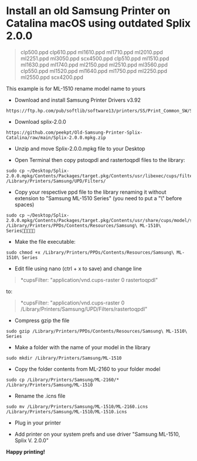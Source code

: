 # Install an old Samsung Printer on Catalina macOS using outdated Splix 2.0.0

> clp500.ppd   clp610.ppd   ml1610.ppd   ml1710.ppd   ml2010.ppd   ml2251.ppd   ml3050.ppd   scx4500.ppd  clp510.ppd   ml1510.ppd   ml1630.ppd   ml1740.ppd   ml2150.ppd   ml2510.ppd   ml3560.ppd   clp550.ppd   ml1520.ppd   ml1640.ppd   ml1750.ppd   ml2250.ppd   ml2550.ppd   scx4200.ppd 
 

This example is for ML-1510 rename model name to yours

- Download and install Samsung Printer Drivers v3.92
```
https://ftp.hp.com/pub/softlib/software13/printers/SS/Print_Common_SW/Samsung_Mac_10.15_Driver_V3.92.00.dmg
```
- Download splix-2.0.0
```
https://github.com/peekpt/Old-Samsung-Printer-Splix-Catalina/raw/main/Splix-2.0.0.mpkg.zip
```
- Unzip and move Splix-2.0.0.mpkg file to your Desktop

- Open Terminal then copy pstoqpdl and rastertoqpdl files to the library:
```
sudo cp ~/Desktop/Splix-2.0.0.mpkg/Contents/Packages/target.pkg/Contents/usr/libexec/cups/filter/* /Library/Printers/Samsung/UPD/Filters/ 
```
- Copy your respective ppd file to the library renaming it without extension to "Samsung ML-1510 Series" (you need to put a "\\" before spaces)
```
sudo cp ~/Desktop/Splix-2.0.0.mpkg/Contents/Packages/target.pkg/Contents/usr/share/cups/model/samsung/ml1510.ppd /Library/Printers/PPDs/Contents/Resources/Samsung\ ML-1510\ Series
```

- Make the file executable:

```
sudo chmod +x /Library/Printers/PPDs/Contents/Resources/Samsung\ ML-1510\ Series
```

- Edit file using nano (ctrl + x to save) and change line
> *cupsFilter: "application/vnd.cups-raster 0 rastertoqpdl"

 to:
> *cupsFilter: "application/vnd.cups-raster 0 /Library/Printers/Samsung/UPD/Filters/rastertoqpdl"

- Compress gzip the file
```
sudo gzip /Library/Printers/PPDs/Contents/Resources/Samsung\ ML-1510\ Series
```

- Make a folder with the name of your model in the library

```
sudo mkdir /Library/Printers/Samsung/ML-1510
```
- Copy the folder contents from ML-2160 to your folder model

```
sudo cp /Library/Printers/Samsung/ML-2160/* /Library/Printers/Samsung/ML-1510
```
- Rename the .icns file
```
sudo mv /Library/Printers/Samsung/ML-1510/ML-2160.icns /Library/Printers/Samsung/ML-1510/ML-1510.icns
```
- Plug in your printer

- Add printer on your system prefs and use driver "Samsung ML-1510, Splix V. 2.0.0"


**Happy printing!**



  
